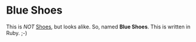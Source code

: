 Blue Shoes
=========

This is *NOT* [Shoes](http://shoes.heroku.com/), but looks alike. So, named **Blue Shoes**. This is written in Ruby. ;-)

